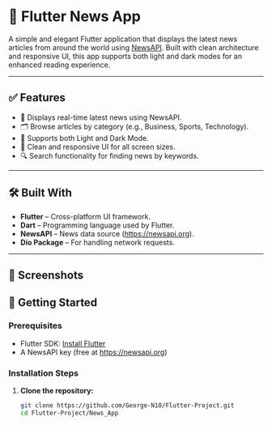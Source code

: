 # 📰 Flutter News App

A simple and elegant Flutter application that displays the latest news articles from around the world using [NewsAPI](https://newsapi.org). Built with clean architecture and responsive UI, this app supports both light and dark modes for an enhanced reading experience.

---

## ✅ Features

- 📡 Displays real-time latest news using NewsAPI.
- 🗂️ Browse articles by category (e.g., Business, Sports, Technology).
- 🌙 Supports both Light and Dark Mode.
- 📱 Clean and responsive UI for all screen sizes.
- 🔍 Search functionality for finding news by keywords.

---

## 🛠️ Built With

- **Flutter** – Cross-platform UI framework.
- **Dart** – Programming language used by Flutter.
- **NewsAPI** – News data source (https://newsapi.org).
- **Dio Package** – For handling network requests.

---
## 📸 Screenshots


## 🚀 Getting Started

### Prerequisites

- Flutter SDK: [Install Flutter](https://docs.flutter.dev/get-started/install)
- A NewsAPI key (free at https://newsapi.org)

### Installation Steps

1. **Clone the repository:**
   ```bash
   git clone https://github.com/George-N10/Flutter-Project.git
   cd Flutter-Project/News_App
